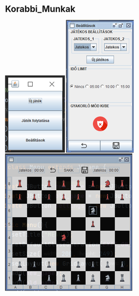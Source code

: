 # Korabbi_Munkak
![alt text](https://github.com/kayyer/seged/blob/main/progKepek/sakkMenu.png?raw=true)
![alt text](https://github.com/kayyer/seged/blob/main/progKepek/sakkBeallitasok.png?raw=true)
![alt text](https://github.com/kayyer/seged/blob/main/progKepek/sakkMenet.png?raw=true)
